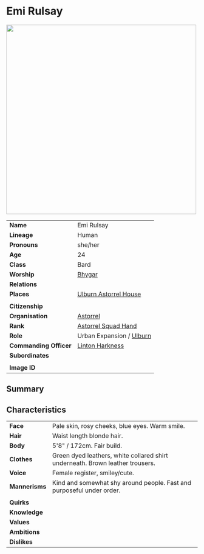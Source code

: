 # Emi Rulsay

<img src="https://raw.githubusercontent.com/jesskelsall/astarus-images/main/people/portraits/imageid.png" height="500" />

|||
| --- | --- |
| **Name** | Emi Rulsay | character.3
| **Lineage** | Human |
| **Pronouns** | she/her |
| **Age** | 24 |
| **Class** | Bard |
| **Worship** | [Bhygar](../gods/deities/bhygar.md) |
| **Relations** | |
| **Places** | [Ulburn Astorrel House](../places/buildings/ulburn-astorrel-house.md) |
|||
| **Citizenship** | |
| **Organisation** | [Astorrel](../organisations/astorrel/astorrel.md) |
| **Rank** | [Astorrel Squad Hand](../organisations/astorrel/ranks/astorrel-squad-hand.md) |
| **Role** | Urban Expansion / [Ulburn](../places/villages/ulburn.md) |
| **Commanding Officer** | [Linton Harkness](linton-harkness.md) |
| **Subordinates** | |
|||
| **Image ID** | |

## Summary

## Characteristics

| | |
| --- | --- |
| **Face** | Pale skin, rosy cheeks, blue eyes. Warm smile. | characteristics.2
| **Hair** | Waist length blonde hair. |
| **Body** | 5'8" / 172cm. Fair build. |
| **Clothes** | Green dyed leathers, white collared shirt underneath. Brown leather trousers. |
| **Voice** | Female register, smiley/cute. |
| **Mannerisms** | Kind and somewhat shy around people. Fast and purposeful under order. |
| | |
| **Quirks** | |
| **Knowledge** | |
| **Values** | |
| **Ambitions** | |
| **Dislikes** | |
